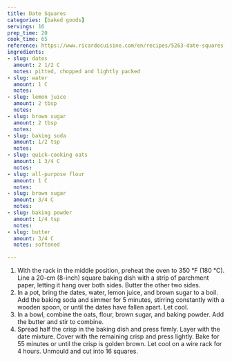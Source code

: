 ```yaml
---
title: Date Squares
categories: [baked goods]
servings: 16
prep_time: 20
cook_time: 65
reference: https://www.ricardocuisine.com/en/recipes/5263-date-squares-the-best
ingredients:
- slug: dates
  amount: 2 1/2 C
  notes: pitted, chopped and lightly packed
- slug: water
  amount: 1 C
  notes:
- slug: lemon juice
  amount: 2 tbsp
  notes:
- slug: brown sugar
  amount: 2 tbsp
  notes:
- slug: baking soda
  amount: 1/2 tsp
  notes:
- slug: quick-cooking oats
  amount: 1 3/4 C
  notes:
- slug: all-purpose flour
  amount: 1 C
  notes:
- slug: brown sugar
  amount: 3/4 C
  notes:
- slug: baking powder
  amount: 1/4 tsp
  notes:
- slug: butter
  amount: 3/4 C
  notes: softened

---
```


1. With the rack in the middle position, preheat the oven to 350 °F (180 °C). Line a 20-cm (8-inch) square baking dish with a strip of parchment paper, letting it hang over both sides. Butter the other two sides.
2.  In a pot, bring the dates, water, lemon juice, and brown sugar to a boil. Add the baking soda and simmer for 5 minutes, stirring constantly with a wooden spoon, or until the dates have fallen apart. Let cool.
3. In a bowl, combine the oats, flour, brown sugar, and baking powder. Add the butter and stir to combine.
4. Spread half the crisp in the baking dish and press firmly. Layer with the date mixture. Cover with the remaining crisp and press lightly. Bake for 55 minutes or until the crisp is golden brown. Let cool on a wire rack for 4 hours. Unmould and cut into 16 squares.
